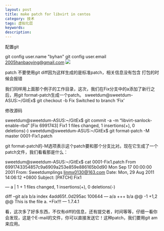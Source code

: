 ```yaml
---
layout: post
title: make patch for libvirt in centos
category: 技术
tags: 虚拟化层
keywords: 
description: 
---
```




配置git

git config  user.name "byhan"
git config  user.email 2005hanbaoying@gmail.com
![](http://i.imgur.com/1GstM4D.png)

patch 
不要使用git diff因为这样生成的是标准patch，相关信息没有包含
打包的时候会报错  


我们同样用上面那个例子的工作目录，这次，我们在Fix分支中的a添加了新行之后，用git format-patch生成一个patch。
sweetdum@sweetdum-ASUS:~/GitEx$ git checkout -b Fix
Switched to branch ‘Fix’

修改源码


sweetdum@sweetdum-ASUS:~/GitEx$ git commit -a -m “libvirt-sanlock-enable-rbd”
[Fix 6991743] Fix1
1 files changed, 1 insertions(+), 0 deletions(-)
sweetdum@sweetdum-ASUS:~/GitEx$ git format-patch -M master
0001-Fix1.patch

git format-patch的-M选项表示这个patch要和那个分支比对。现在它生成了一个patch文件，我们看看那是什么：

sweetdum@sweetdum-ASUS:~/GitEx$ cat 0001-Fix1.patch
From 6991743354857c9a6909a253e859e886165b0d90 Mon Sep 17 00:00:00 2001
From: Sweetdumplings <linmx0130@163.com>
Date: Mon, 29 Aug 2011 14:06:12 +0800
Subject: [PATCH] Fix1

—
a |    1 +
1 files changed, 1 insertions(+), 0 deletions(-)

diff –git a/a b/a
index 4add65f..0d295ac 100644
— a/a
+++ b/a
@@ -1 +1,2 @@
This is the file a.
+Fix!!!
—
1.7.4.1

看，这次多了好多东西，不仅有diff的信息，还有提交者，时间等等，仔细一看你会发现，这是个E-mail的文件，你可以直接发送它！这种patch，我们要用git am来应用。